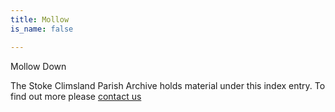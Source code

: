 ```yaml
---
title: Mollow
is_name: false

---
```


Mollow Down


The Stoke Climsland Parish Archive holds material under this index entry. To find out more please [contact us](/contact/)

